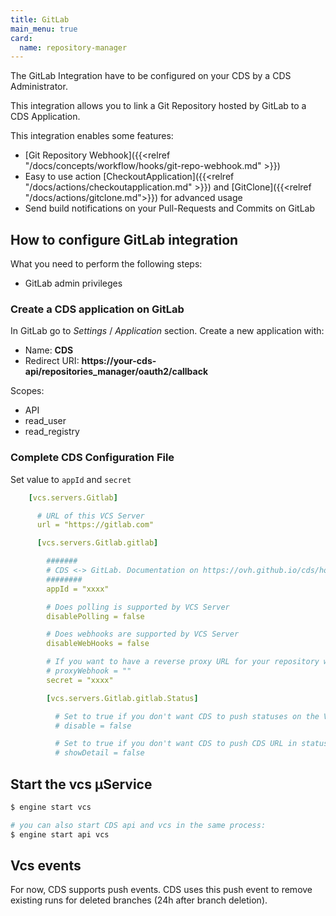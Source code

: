 ```yaml
---
title: GitLab
main_menu: true
card: 
  name: repository-manager
---
```


The GitLab Integration have to be configured on your CDS by a CDS Administrator.

This integration allows you to link a Git Repository hosted by GitLab
to a CDS Application.

This integration enables some features:

 - [Git Repository Webhook]({{<relref "/docs/concepts/workflow/hooks/git-repo-webhook.md" >}})
 - Easy to use action [CheckoutApplication]({{<relref "/docs/actions/checkoutapplication.md" >}}) and [GitClone]({{<relref "/docs/actions/gitclone.md">}}) for advanced usage
 - Send build notifications on your Pull-Requests and Commits on GitLab


## How to configure GitLab integration

What you need to perform the following steps:

 - GitLab admin privileges

### Create a CDS application on GitLab
In GitLab go to *Settings* / *Application* section. Create a new application with:

 - Name: **CDS**
 - Redirect URI: **https://your-cds-api/repositories_manager/oauth2/callback**

Scopes:

 - API
 - read_user
 - read_registry

### Complete CDS Configuration File

Set value to `appId` and `secret`


```yaml
    [vcs.servers.Gitlab]

      # URL of this VCS Server
      url = "https://gitlab.com"

      [vcs.servers.Gitlab.gitlab]

        #######
        # CDS <-> GitLab. Documentation on https://ovh.github.io/cds/hosting/repositories-manager/gitlab/
        ########
        appId = "xxxx"

        # Does polling is supported by VCS Server
        disablePolling = false

        # Does webhooks are supported by VCS Server
        disableWebHooks = false

        # If you want to have a reverse proxy URL for your repository webhook, for example if you put https://myproxy.com it will generate a webhook URL like this https://myproxy.com/UUID_OF_YOUR_WEBHOOK
        # proxyWebhook = ""
        secret = "xxxx"

        [vcs.servers.Gitlab.gitlab.Status]

          # Set to true if you don't want CDS to push statuses on the VCS server
          # disable = false

          # Set to true if you don't want CDS to push CDS URL in statuses on the VCS server
          # showDetail = false
```



## Start the vcs µService

```bash
$ engine start vcs

# you can also start CDS api and vcs in the same process:
$ engine start api vcs
```

## Vcs events

For now, CDS supports push events. CDS uses this push event to remove existing runs for deleted branches (24h after branch deletion).

